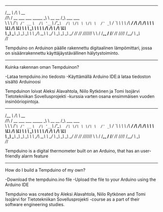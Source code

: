  ______                                   __                                      
/\__  _\                                 /\ \              __                     
\/_/\ \/     __     ___ ___     _____    \_\ \    __  __  /\_\     ___      ___   
   \ \ \   /'__`\ /' __` __`\  /\ '__`\  /'_` \  /\ \/\ \ \/\ \  /' _ `\   / __`\ 
    \ \ \ /\  __/ /\ \/\ \/\ \ \ \ \L\ \/\ \L\ \ \ \ \_\ \ \ \ \ /\ \/\ \ /\ \L\ \
     \ \_\\ \____\\ \_\ \_\ \_\ \ \ ,__/\ \___,_\ \ \____/  \ \_\\ \_\ \_\\ \____/
      \/_/ \/____/ \/_/\/_/\/_/  \ \ \/  \/__,_ /  \/___/    \/_/ \/_/\/_/ \/___/ 
                                  \ \_\                                           
                                   \/_/                                           

Tempduino on Arduinon päälle rakennettu digitaalinen lämpömittari, jossa on sisäänrakennettu käyttäjäystävällinen hälytystoiminto.
****************************************************************************************************************************************

Kuinka rakennan oman Tempduinon?

-Lataa tempduino.ino tiedosto
-Käyttämällä Arduino IDE:ä lataa tiedoston sisältö Arduinoosi 



Tempduinon loivat Aleksi Alavahtola, Niilo Rytkönen ja Tomi Isojärvi Tietotekniikan Sovellusprojekti -kurssia varten osana ensimmäisen vuoden insinööriopintoja.


 ______                                   __                                      
/\__  _\                                 /\ \              __                     
\/_/\ \/     __     ___ ___     _____    \_\ \    __  __  /\_\     ___      ___   
   \ \ \   /'__`\ /' __` __`\  /\ '__`\  /'_` \  /\ \/\ \ \/\ \  /' _ `\   / __`\ 
    \ \ \ /\  __/ /\ \/\ \/\ \ \ \ \L\ \/\ \L\ \ \ \ \_\ \ \ \ \ /\ \/\ \ /\ \L\ \
     \ \_\\ \____\\ \_\ \_\ \_\ \ \ ,__/\ \___,_\ \ \____/  \ \_\\ \_\ \_\\ \____/
      \/_/ \/____/ \/_/\/_/\/_/  \ \ \/  \/__,_ /  \/___/    \/_/ \/_/\/_/ \/___/ 
                                  \ \_\                                           
                                   \/_/                                           

Tempduino is a digital thermometer built on an Arduino, that has an user-friendly alarm feature
****************************************************************************************************************************************

How do I build a Tempduino of my own?

-Download the tempduino.ino file
-Upload the file to your Arduino using the Arduino IDE



Tempduino was created by Aleksi Alavahtola, Niilo Rytkönen and Tomi Isojärvi for Tietotekniikan Sovellusprojekti -course as a part of their software engineering studies.